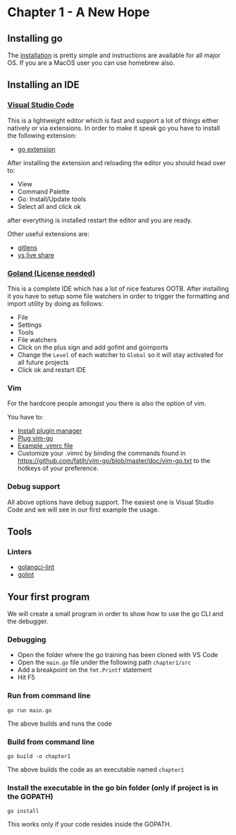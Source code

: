 # Chapter 1 - A New Hope

## Installing go

The [installation](https://golang.org/dl/) is pretty simple and instructions are available for all major OS.
If you are a MacOS user you can use homebrew also.

## Installing an IDE

### [Visual Studio Code](https://code.visualstudio.com/)

This is a lightweight editor which is fast and support a lot of things either natively or via extensions. In order to make it speak go you have to install the following extension:

- [go extension](https://marketplace.visualstudio.com/items?itemName=ms-vscode.Go)

After installing the extension and reloading the editor you should head over to:

- View
- Command Palette
- Go: Install/Update tools
- Select all and click ok

after everything is installed restart the editor and you are ready.

Other useful extensions are:

- [gitlens](https://gitlens.amod.io/)
- [vs live share](https://marketplace.visualstudio.com/items?itemName=MS-vsliveshare.vsliveshare)

### [Goland (License needed)](https://www.jetbrains.com/go/)

This is a complete IDE which has a lot of nice features OOTB.
After installing it you have to setup some file watchers in order to trigger the formatting and import utility by doing as follows:

- File
- Settings
- Tools
- File watchers
- Click on the plus sign and add gofmt and  goimports
- Change the `Level` of each watcher to `Global` so it will stay activated for all future projects
- Click ok and restart IDE

### Vim

For the hardcore people amongst you there is also the option of vim.

You have to:

- [Install plugin manager](https://github.com/junegunn/vim-plug)
- [Plug vim-go](https://github.com/fatih/vim-go)
- [Example .vimrc file](https://github.com/fatih/dotfiles/blob/master/vimrc)
- Customize your .vimrc by binding the commands found in https://github.com/fatih/vim-go/blob/master/doc/vim-go.txt to the hotkeys of your preference.

### Debug support

All above options have debug support. The easiest one is Visual Studio Code and we will see in our first example the usage.

## Tools

### Linters

- [golangci-lint](https://github.com/golangci/golangci-lint)
- [golint](https://github.com/golang/lint)

## Your first program

We will create a small program in order to show how to use the go CLI and the debugger.

### Debugging

- Open the folder where the go training has been cloned with VS Code
- Open the `main.go` file under the following path `chapter1/src`
- Add a breakpoint on the `fmt.Printf` statement
- Hit F5

### Run from command line

    go run main.go

The above builds and runs the code

### Build from command line

    go build -o chapter1

The above builds the code as an executable named `chapter1`

### Install the executable in the go bin folder (only if project is in the GOPATH)

    go install

This works only if your code resides inside the GOPATH.
